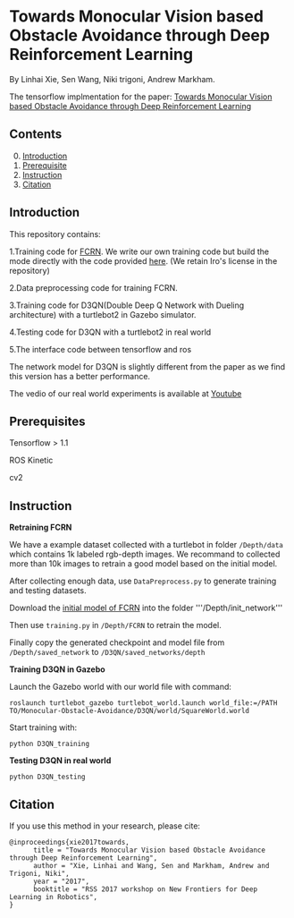 # Towards Monocular Vision based Obstacle Avoidance through Deep Reinforcement Learning

By Linhai Xie, Sen Wang, Niki trigoni, Andrew Markham.

The tensorflow implmentation for the paper: [Towards Monocular Vision based Obstacle Avoidance through Deep Reinforcement Learning](https://arxiv.org/abs/1706.09829)

## Contents
0. [Introduction](#introduction)
0. [Prerequisite](#Prerequisite)
0. [Instruction](#instruction)
0. [Citation](#citation)

## Introduction

This repository contains:

1.Training code for [FCRN](https://arxiv.org/abs/1606.00373). We write our own training code but build the mode directly with the code provided [here](https://github.com/iro-cp/FCRN-DepthPrediction). (We retain Iro's license in the repository)

2.Data preprocessing code for training FCRN.

3.Training code for D3QN(Double Deep Q Network with Dueling architecture) with a turtlebot2 in Gazebo simulator.

4.Testing code for D3QN with a turtlebot2 in real world

5.The interface code between tensorflow and ros

The network model for D3QN is slightly different from the paper as we find this version has a better performance.

The vedio of our real world experiments is available at [Youtube](https://www.youtube.com/watch?v=qNIVgG4RUDM)

## Prerequisites

Tensorflow > 1.1

ROS Kinetic

cv2

## Instruction
**Retraining FCRN**

We have a example dataset collected with a turtlebot in folder ```/Depth/data``` which contains 1k labeled rgb-depth images. 
We recommand to collected more than 10k images to retrain a good model based on the initial model.

After collecting enough data, use `DataPreprocess.py` to generate training and testing datasets.

Download the [initial model of FCRN](http://campar.in.tum.de/files/rupprecht/depthpred/NYU_FCRN-checkpoint.zip) into the folder '''/Depth/init_network'''

Then use `training.py` in ```/Depth/FCRN``` to retrain the model.

Finally copy the generated checkpoint and model file from ```/Depth/saved_network``` to ```/D3QN/saved_networks/depth```

**Training D3QN in Gazebo**

Launch the Gazebo world with our world file with command:

```roslaunch turtlebot_gazebo turtlebot_world.launch world_file:=/PATH TO/Monocular-Obstacle-Avoidance/D3QN/world/SquareWorld.world```

Start training with:

```python D3QN_training```

**Testing D3QN in real world**

```python D3QN_testing```

## Citation

If you use this method in your research, please cite:

	@inproceedings{xie2017towards,
		  title = "Towards Monocular Vision based Obstacle Avoidance through Deep Reinforcement Learning",
		  author = "Xie, Linhai and Wang, Sen and Markham, Andrew and Trigoni, Niki",
		  year = "2017",
		  booktitle = "RSS 2017 workshop on New Frontiers for Deep Learning in Robotics",
	}



